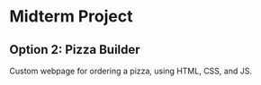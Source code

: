 # Midterm Project 
## Option 2: Pizza Builder
Custom webpage for ordering a pizza, using HTML, CSS, and JS.
